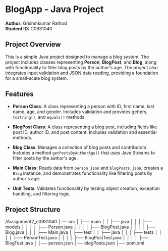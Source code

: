 # BlogApp - Java Project

**Author:** Grishmkumar Rathod  
**Student ID:** C0931040  

## Project Overview

This is a simple Java project designed to manage a blog system. The project includes classes representing **Person**, **BlogPost**, and **Blog**, along with functionality to filter blog posts by the author's age. The project also integrates input validation and JSON data reading, providing a foundation for a small-scale blog system.

## Features

- **Person Class**: A class representing a person with ID, first name, last name, age, and gender. Includes validation and provides getters, `toString()`, and `equals()` methods.
  
- **BlogPost Class**: A class representing a blog post, including fields like post ID, author ID, and post content. Includes validation and essential methods.

- **Blog Class**: Manages a collection of blog posts and contributors. Includes a method `getPostsByAuthorAge()` that uses Java Streams to filter posts by the author's age.

- **Main Class**: Reads data from `person.json` and `blogPosts.json`, creates a `Blog` instance, and demonstrates functionality like filtering posts by author's age.

- **Unit Tests**: Validates functionality by testing object creation, exception handling, and filtering logic.

## Project Structure
/Assignment2_c0931040
│── src
│   ├── main
│   │   ├── java
│   │   │   ├── models
│   │   │   │   ├── Person.java
│   │   │   │   ├── BlogPost.java
│   │   │   │   ├── Blog.java
│   │   │   ├── Main.java
│   ├── test
│   │   ├── java
│   │   │   ├── tests
│   │   │   │   ├── PersonTest.java
│   │   │   │   ├── BlogPostTest.java
│   │   │   │   ├── BlogTest.java
│
│── person.json
│── blogPosts.json
│── pom.xml

